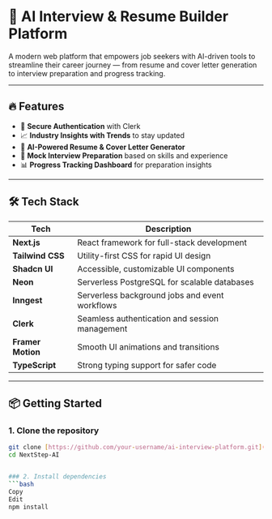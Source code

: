 # 🧠 AI Interview & Resume Builder Platform

A modern web platform that empowers job seekers with AI-driven tools to streamline their career journey — from resume and cover letter generation to interview preparation and progress tracking.

---

## 🔥 Features

- 🔐 **Secure Authentication** with Clerk
- 📈 **Industry Insights with Trends** to stay updated
- 📄 **AI-Powered Resume & Cover Letter Generator**
- 🧠 **Mock Interview Preparation** based on skills and experience
- 📊 **Progress Tracking Dashboard** for preparation insights

---

## 🛠️ Tech Stack

| Tech             | Description                                      |
|------------------|--------------------------------------------------|
| **Next.js**      | React framework for full-stack development       |
| **Tailwind CSS** | Utility-first CSS for rapid UI design            |
| **Shadcn UI**    | Accessible, customizable UI components           |
| **Neon**         | Serverless PostgreSQL for scalable databases     |
| **Inngest**      | Serverless background jobs and event workflows   |
| **Clerk**        | Seamless authentication and session management   |
| **Framer Motion**| Smooth UI animations and transitions             |
| **TypeScript**   | Strong typing support for safer code             |

---

## 📦 Getting Started

### 1. Clone the repository

```bash
git clone [https://github.com/your-username/ai-interview-platform.git](https://github.com/rudranarayan-01/NextStep-AI)
cd NextStep-AI


### 2. Install dependencies
```bash
Copy
Edit
npm install
